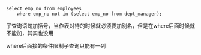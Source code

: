 ```mysql
select emp_no from employees
    where emp_no not in (select emp_no from dept_manager);
```

子查询语句加括号，当作表对待的时候就必须要加别名，但是在where后面时候就不能加，其实也没用

where后面接的条件限制子查询只能有一列